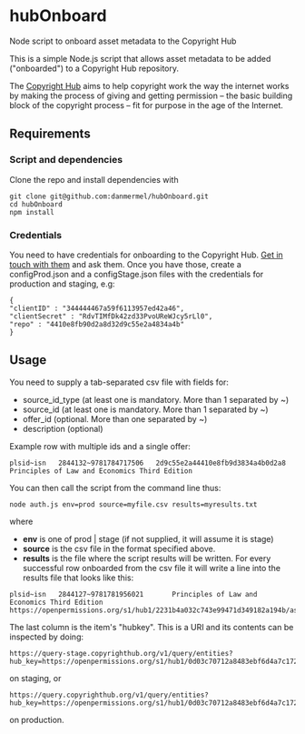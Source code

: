 # hubOnboard
Node script to onboard asset metadata to the Copyright Hub

This is a simple Node.js script that allows asset metadata to be added ("onboarded") to a Copyright Hub repository.

The [Copyright Hub](http://www.copyrighthub.org) aims to  help copyright work the way the internet works by making the process of giving and getting permission – the basic building block of the copyright process – fit for purpose in the age of the Internet.

## Requirements

### Script and dependencies
Clone the repo and install dependencies with
```
git clone git@github.com:danmermel/hubOnboard.git
cd hubOnboard
npm install
```


### Credentials 
You need to have credentials for onboarding to the Copyright Hub. [Get in touch with them](http://www.copyrighthub.org/contact) and ask them.
Once you have those, create a configProd.json and a configStage.json files with the credentials for production and staging, e.g:

```
{
"clientID" : "344444467a59f6113957ed42a46",
"clientSecret" : "RdvTIMfDk42zd33PvoUReWJcy5rLl0",
"repo" : "4410e8fb90d2a8d32d9c55e2a4834a4b"
}
```

## Usage
You need to supply a tab-separated csv file with fields for:
* source_id_type (at least one is mandatory. More than 1 separated by ~)
* source_id (at least one is mandatory. More than 1 separated by ~)
* offer_id (optional. More than one separated by ~)
* description (optional)

Example row with multiple ids and a single offer:

```
plsid~isn	2844132~9781784717506	2d9c55e2a44410e8fb9d3834a4b0d2a8	Principles of Law and Economics Third Edition
```

You can then call the script from the command line thus:

```
node auth.js env=prod source=myfile.csv results=myresults.txt
```
where 
* **env** is one of prod | stage  (if not supplied, it will assume it is stage)
* **source** is the csv file in the format specified above.
* **results** is the file where the script results will be written. For every successful row onboarded from the csv file it will write a line into the results file that looks like this:

```
plsid~isn	2844127~9781781956021		Principles of Law and Economics Third Edition	 https://openpermissions.org/s1/hub1/2231b4a032c743e99471d349182a194b/asset/042c49b4302d4b3ab47c5006ba4d1929
```
The last column is the item's "hubkey". This is a URI and its contents can be inspected by doing:

```
https://query-stage.copyrighthub.org/v1/query/entities?hub_key=https://openpermissions.org/s1/hub1/0d03c70712a8483ebf6d4a7c17228f9e/asset/628536b03fbb4fbe9aad1eb1bf9a88b4
```
on staging, or 

```
https://query.copyrighthub.org/v1/query/entities?hub_key=https://openpermissions.org/s1/hub1/0d03c70712a8483ebf6d4a7c17228f9e/asset/628536b03fbb4fbe9aad1eb1bf9a88b4
```
on production.
